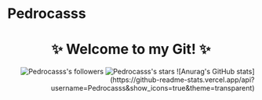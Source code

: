 # Pedrocasss
<h1 align="center"> ✨ Welcome to my Git! ✨ </h1>
<p align="right">
	<img alt="Pedrocasss's followers" src="https://img.shields.io/github/followers/Pedrocasss?color=red" />
	<img alt="Pedrocasss's stars" src="https://img.shields.io/github/stars/Pedrocasss?color=red" />
![Anurag's GitHub stats](https://github-readme-stats.vercel.app/api?username=Pedrocasss&show_icons=true&theme=transparent)
